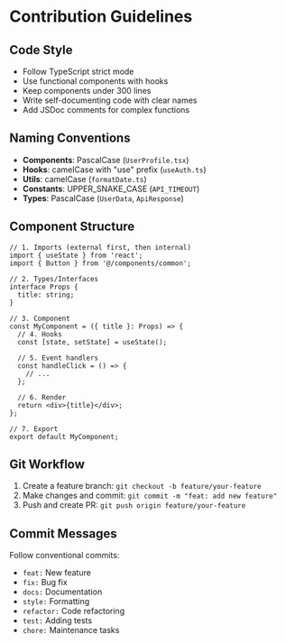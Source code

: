 # Contribution Guidelines

## Code Style

- Follow TypeScript strict mode
- Use functional components with hooks
- Keep components under 300 lines
- Write self-documenting code with clear names
- Add JSDoc comments for complex functions

## Naming Conventions

- **Components**: PascalCase (`UserProfile.tsx`)
- **Hooks**: camelCase with "use" prefix (`useAuth.ts`)
- **Utils**: camelCase (`formatDate.ts`)
- **Constants**: UPPER_SNAKE_CASE (`API_TIMEOUT`)
- **Types**: PascalCase (`UserData`, `ApiResponse`)

## Component Structure

```tsx
// 1. Imports (external first, then internal)
import { useState } from 'react';
import { Button } from '@/components/common';

// 2. Types/Interfaces
interface Props {
  title: string;
}

// 3. Component
const MyComponent = ({ title }: Props) => {
  // 4. Hooks
  const [state, setState] = useState();

  // 5. Event handlers
  const handleClick = () => {
    // ...
  };

  // 6. Render
  return <div>{title}</div>;
};

// 7. Export
export default MyComponent;
```

## Git Workflow

1. Create a feature branch: `git checkout -b feature/your-feature`
2. Make changes and commit: `git commit -m "feat: add new feature"`
3. Push and create PR: `git push origin feature/your-feature`

## Commit Messages

Follow conventional commits:
- `feat:` New feature
- `fix:` Bug fix
- `docs:` Documentation
- `style:` Formatting
- `refactor:` Code refactoring
- `test:` Adding tests
- `chore:` Maintenance tasks
